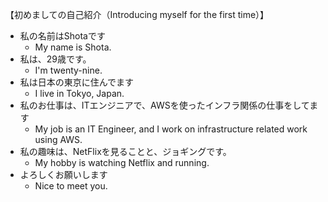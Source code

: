 <!-- 英語で翻訳して -->
【初めましての自己紹介（Introducing myself for the first time）】

- 私の名前はShotaです
  - My name is Shota.
- 私は、29歳です。 
  - I'm twenty-nine.
- 私は日本の東京に住んでます
  - I live in Tokyo, Japan.
- 私のお仕事は、ITエンジニアで、AWSを使ったインフラ関係の仕事をしてます
  - My job is an IT Engineer, and I work on infrastructure related work using AWS.
- 私の趣味は、NetFlixを見ることと、ジョギングです。
  - My hobby is watching Netflix and running.
- よろしくお願いします
  - Nice to meet you.
